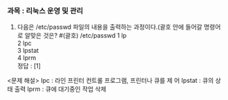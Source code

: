 ### 과목 : 리눅스 운영 및 관리  

1. 다음은 /etc/passwd 파일의 내용을 출력하는
과정이다.(괄호 안에 들어갈 명령어로 알맞은
것은? 
#(괄호) /etc/passwd
1 lp  
2 lpc  
3 lpstat  
4 lprm  
정답 : [1]  
  
<문제 해설>
Ipc : 라인 프린터 컨트롤 프로그램, 프린터나 큐를 제
어
Ipstat : 큐의 상태 출력
Iprm : 큐에 대기중인 작업 삭제
